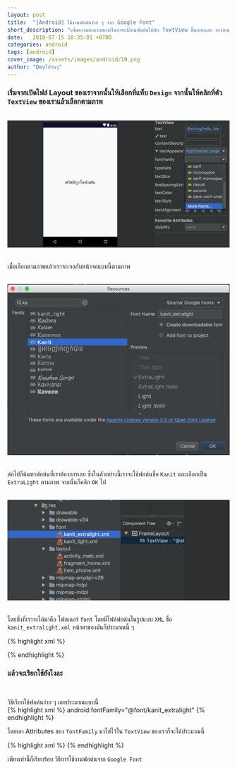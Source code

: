 ```yaml
---
layout: post
title:  "[Android] ใช้งานฟอต์นง่าย ๆ จาก Google Font"
short_description: "เพิ่มความสะดวกสบายในการเปลี่ยนฟอต์นให้กับ TextView ขึ้นเยอะเลย จะง่ายขนาดไหนมาดู ๆ"
date:   2018-07-15 18:35:01 +0700
categories: android
tags: [android]
cover_image: /assets/images/android/10.png
author: "Devไปวันๆ"
---
```


### เริ่มจากเปิดไฟล์ Layout ของเราจากนั้นให้เลือกที่แท็บ `Design` จากนั้นให้คลิกที่ตัว `TextView` ของเราแล้วเลือกตามภาพ
<br>

<img src="/assets/images/android/10-1.png"/>
<br>
<br>

เมื่อเลือกตามภาพแล้วเราจะเจอกับหน้าจอแบบนี้ตามภาพ
<br>
<br>

<img src="/assets/images/android/10-2.png"/>
<br>
<br>

ต่อไปก็ค้นหาฟอต์นที่เราต้องการเลย ซึ่งในตัวอย่างนี้เราจะใช้ฟอต์นชื่อ `Kanit` และเลือกเป็น `ExtraLight` ตามภาพ จากนั้นก็คลิก `OK` ไป 

<br>
<img src="/assets/images/android/10-3.png"/>
<br>
<br>

โดยสิ่งที่เราจะได้มาคือ โฟลเดอร์ `font` โดยมีไฟล์ฟอต์นในรูปแบบ `XML` ชื่อ `kanit_extralight.xml` หน้าตาของมันก็ประมาณนี้ ๆ

{% highlight xml %}
<?xml version="1.0" encoding="utf-8"?>
<font-family xmlns:app="http://schemas.android.com/apk/res-auto"
        app:fontProviderAuthority="com.google.android.gms.fonts"
        app:fontProviderPackage="com.google.android.gms"
        app:fontProviderQuery="name=Kanit&amp;weight=200"
        app:fontProviderCerts="@array/com_google_android_gms_fonts_certs">
</font-family>
{% endhighlight %}

### แล้วจะเรียกใช้ยังไงละ 
<br>

วิธีเรียกใช้ฟอต์นง่าย ๆ เลยประมาณแบบนี้
<br>
{% highlight xml %}
android:fontFamily="@font/kanit_extralight"
{% endhighlight %}

โดยเอา Attributes ของ `fontFamily` มาใส่ไว้ใน `TextView` ของเราก็จะได้ประมาณนี้

{% highlight xml %}
<TextView
    android:layout_width="match_parent"
    android:layout_height="match_parent"
    android:fontFamily="@font/kanit_extralight"
    android:gravity="center"
    android:text="@string/hello_blank_fragment"
    android:textColor="#000000"
    android:textSize="35sp" />
{% endhighlight %}

เพียงเท่านี้ก็เรียบร้อย วิธีการใช้งานฟอต์นจาก `Google Font`
<br>
<br>
<br>